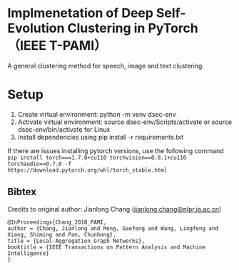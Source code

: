# Implmenetation of Deep Self-Evolution Clustering in PyTorch（IEEE T-PAMI）
A general clustering method for speech, image and text clustering.

# Setup
1. Create virtual environment: python -m venv dsec-env
2. Activate virtual environment: source dsec-env/Scripts/activate or source dsec-env/bin/activate for Linux
3. Install dependencies using pip install -r requirements.txt

If there are issues installing pytorch versions, use the following command
`pip install torch===1.7.0+cu110 torchvision==0.8.1+cu110 torchaudio==0.7.0 -f https://download.pytorch.org/whl/torch_stable.html`

## Bibtex
Credits to original author: Jianlong Chang (jianlong.chang@nlpr.ia.ac.cn)
```
@InProceedings{Chang_2018_PAMI,
author = {Chang, Jianlong and Meng, Gaofeng and Wang, Lingfeng and Xiang, Shiming and Pan, Chunhong},
title = {Local-Aggregation Graph Networks},
booktitle = {IEEE Transactions on Pattern Analysis and Machine Intelligence}
}
```

